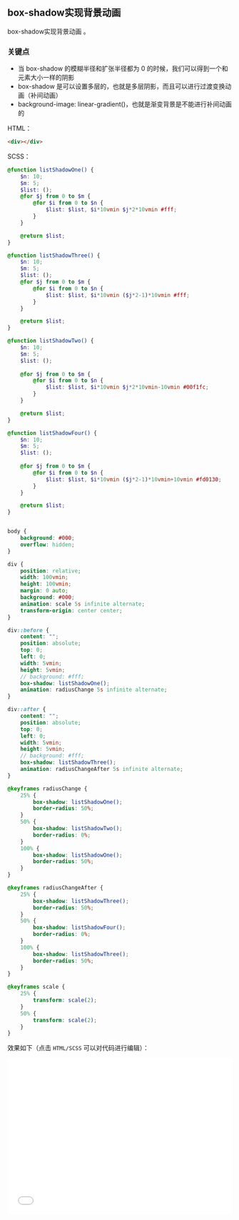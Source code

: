 ## box-shadow实现背景动画 

box-shadow实现背景动画 。

### 关键点

+ 当 box-shadow 的模糊半径和扩张半径都为 0 的时候，我们可以得到一个和元素大小一样的阴影 
+ box-shadow 是可以设置多层的，也就是多层阴影，而且可以进行过渡变换动画（补间动画）
+ background-image: linear-gradient()，也就是渐变背景是不能进行补间动画的

HTML：

```html
<div></div>
```

SCSS：
```scss
@function listShadowOne() {
	$n: 10;
    $m: 5;
	$list: ();
    @for $j from 0 to $m {
        @for $i from 0 to $n {
            $list: $list, $i*10vmin $j*2*10vmin #fff;
	    }
    }

	@return $list;
}

@function listShadowThree() {
	$n: 10;
    $m: 5;
	$list: ();
    @for $j from 0 to $m {
        @for $i from 0 to $n {
            $list: $list, $i*10vmin ($j*2-1)*10vmin #fff;
	    }
    }

	@return $list;
}

@function listShadowTwo() {
	$n: 10;
    $m: 5;
	$list: ();
    
    @for $j from 0 to $m {
        @for $i from 0 to $n {
            $list: $list, $i*10vmin $j*2*10vmin-10vmin #00f1fc;
	    }
    }

	@return $list;
}

@function listShadowFour() {
	$n: 10;
    $m: 5;
	$list: ();
    
    @for $j from 0 to $m {
        @for $i from 0 to $n {
            $list: $list, $i*10vmin ($j*2-1)*10vmin+10vmin #fd0130;
	    }
    }

	@return $list;
}


body {
    background: #000;
    overflow: hidden;
}

div {
    position: relative;
    width: 100vmin;
    height: 100vmin;
    margin: 0 auto;
    background: #000;
    animation: scale 5s infinite alternate;
    transform-origin: center center;
}

div::before {
    content: "";
    position: absolute;
    top: 0;
    left: 0;
    width: 5vmin;
    height: 5vmin;
    // background: #fff;
    box-shadow: listShadowOne();
    animation: radiusChange 5s infinite alternate;
}

div::after {
    content: "";
    position: absolute;
    top: 0;
    left: 0;
    width: 5vmin;
    height: 5vmin;
    // background: #fff;
    box-shadow: listShadowThree();
    animation: radiusChangeAfter 5s infinite alternate;
}

@keyframes radiusChange {
    25% {
        box-shadow: listShadowOne();
        border-radius: 50%;
    }
    50% {
        box-shadow: listShadowTwo();
        border-radius: 0%;
    }
    100% {
        box-shadow: listShadowOne();
        border-radius: 50%;
    }
}

@keyframes radiusChangeAfter {
    25% {
        box-shadow: listShadowThree();
        border-radius: 50%;
    }
    50% {
        box-shadow: listShadowFour();
        border-radius: 0%;
    }
    100% {
        box-shadow: listShadowThree();
        border-radius: 50%;
    }
}

@keyframes scale {
    25% {
        transform: scale(2);
    }
    50% {
        transform: scale(2);
    }
}
```

效果如下（点击 `HTML/SCSS` 可以对代码进行编辑）：

<iframe height='350' scrolling='no' title='box-shadow实现类似线性渐变背景动画' src='//codepen.io/Chokcoco/embed/dggoZw/?height=265&theme-id=0&default-tab=result' frameborder='no' allowtransparency='true' allowfullscreen='true' style='width: 100%;'>See the Pen <a href='https://codepen.io/Chokcoco/pen/dggoZw/'>box-shadow实现类似线性渐变背景动画</a> by Chokcoco (<a href='https://codepen.io/Chokcoco'>@Chokcoco</a>) on <a href='https://codepen.io'>CodePen</a>.
</iframe>